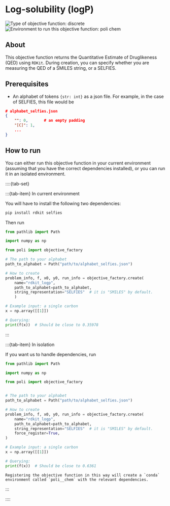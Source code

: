 # Log-solubility (logP)
![Type of objective function: discrete](https://img.shields.io/badge/Type-discrete_inputs-blue)
![Environment to run this objective function: poli chem](https://img.shields.io/badge/Environment-poli____chem-teal
)

## About

This objective function returns the Quantitative Estimate of Druglikeness (QED) using `RDKit`. During creation, you can specify whether you are measuring the QED of a SMILES string, or a SELFIES.

## Prerequisites

- An alphabet of tokens `{str: int}` as a json file. For example, in the case of SELFIES, this file would be
```json
# alphabet_selfies.json
{
    "": 0,       # an empty padding
    "[C]": 1,
    ...
}
```

## How to run

You can either run this objective function in your current environment (assuming that you have the correct dependencies installed), or you can run it in an isolated environment.

::::{tab-set}

:::{tab-item} In current environment

You will have to install the following two dependencies:

```bash
pip install rdkit selfies
```

Then run

```python
from pathlib import Path

import numpy as np

from poli import objective_factory

# The path to your alphabet
path_to_alphabet = Path("path/to/alphabet_selfies.json")

# How to create
problem_info, f, x0, y0, run_info = objective_factory.create(
    name="rdkit_logp",
    path_to_alphabet=path_to_alphabet,
    string_representation="SELFIES"  # it is "SMILES" by default.
    )

# Example input: a single carbon
x = np.array([[1]])

# Querying:
print(f(x))  # Should be close to 0.35978
```

:::

:::{tab-item} In isolation

If you want us to handle dependencies, run

```python
from pathlib import Path

import numpy as np

from poli import objective_factory


# The path to your alphabet
path_to_alphabet = Path("path/to/alphabet_selfies.json")

# How to create
problem_info, f, x0, y0, run_info = objective_factory.create(
    name="rdkit_logp",
    path_to_alphabet=path_to_alphabet,
    string_representation="SELFIES"  # it is "SMILES" by default.
    force_register=True, 
)

# Example input: a single carbon
x = np.array([[1]])

# Querying:
print(f(x))  # Should be close to 0.6361
```

```{warning}
Registering the objective function in this way will create a `conda` environment called `poli__chem` with the relevant dependencies.
```

:::

::::
